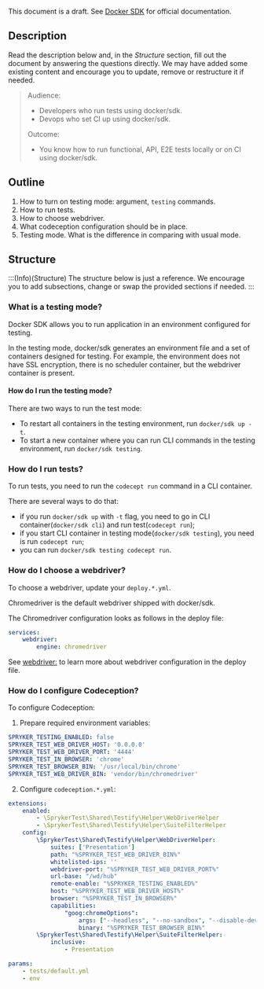 This document is a draft. See [Docker SDK](https://documentation.spryker.com/docs/docker-sdk) for official documentation.

## Description
Read the description below and, in the *Structure* section, fill out the document by answering the questions directly.
We may have added some existing content and encourage you to update, remove or restructure it if needed.


> Audience:
>
> - Developers who run tests using docker/sdk.
> - Devops who set CI up using docker/sdk.
>
> Outcome:
> - You know how to run functional, API, E2E tests locally or on CI using docker/sdk.

## Outline

1. How to turn on testing mode: argument, `testing` commands.
2. How to run tests.
3. How to choose webdriver.
4. What codeception configuration should be in place.
5. Testing mode. What is the difference in comparing with usual mode.

## Structure

:::(Info)(Structure)
The structure below is just a reference. We encourage you to add subsections, change or swap the provided sections if needed.
:::


### What is a testing mode?

Docker SDK allows you to run application in an environment configured for testing.

In the testing mode, docker/sdk generates an environment file and a set of containers designed for testing. For example, the environment does not have SSL encryption, there is no scheduler container, but the webdriver container is present. 


#### How do I run the testing mode?

There are two ways to run the test mode:
* To restart all containers in the testing environment, run `docker/sdk up -t`.
* To start a new container where you can run CLI commands in the testing environment, run  `docker/sdk testing`. 

### How do I run tests?

To run tests, you need to run the `codecept run` command in a CLI container.

There are several ways to do that:
* if you run `docker/sdk up` with `-t` flag, you need to go in CLI container(`docker/sdk cli`) and run test(`codecept run`);
* if you start CLI container in testing mode(`docker/sdk testing`), you need is run `codecept run`;
* you can run `docker/sdk testing codecept run`.

### How do I choose a webdriver?

To choose a webdriver, update your `deploy.*.yml`.

Chromedriver is the default webdriver shipped with docker/sdk. 

The Chromedriver configuration looks as follows in the deploy file:
```yaml
services:
    webdriver:
        engine: chromedriver
```        

See [webdriver:](https://documentation.spryker.com/docs/deploy-file-reference-10#webdriver-) to learn more about webdriver configuration in the deploy file. 

### How do I configure Codeception?

To configure Codeception:

1. Prepare required environment variables:
```yaml
SPRYKER_TESTING_ENABLED: false
SPRYKER_TEST_WEB_DRIVER_HOST: '0.0.0.0'
SPRYKER_TEST_WEB_DRIVER_PORT: '4444'
SPRYKER_TEST_IN_BROWSER: 'chrome'
SPRYKER_TEST_BROWSER_BIN: '/usr/local/bin/chrome'
SPRYKER_TEST_WEB_DRIVER_BIN: 'vendor/bin/chromedriver'
```

2. Configure `codeception.*.yml`:
```yaml
extensions:
    enabled:
        - \SprykerTest\Shared\Testify\Helper\WebDriverHelper
        - \SprykerTest\Shared\Testify\Helper\SuiteFilterHelper
    config:
        \SprykerTest\Shared\Testify\Helper\WebDriverHelper:
            suites: ['Presentation']
            path: "%SPRYKER_TEST_WEB_DRIVER_BIN%"
            whitelisted-ips: ''
            webdriver-port: "%SPRYKER_TEST_WEB_DRIVER_PORT%"
            url-base: "/wd/hub"
            remote-enable: "%SPRYKER_TESTING_ENABLED%"
            host: "%SPRYKER_TEST_WEB_DRIVER_HOST%"
            browser: "%SPRYKER_TEST_IN_BROWSER%"
            capabilities:
                "goog:chromeOptions":
                    args: ["--headless", "--no-sandbox", "--disable-dev-shm-usage"]
                    binary: "%SPRYKER_TEST_BROWSER_BIN%"
        \SprykerTest\Shared\Testify\Helper\SuiteFilterHelper:
            inclusive:
                - Presentation

params:
    - tests/default.yml
    - env
```

